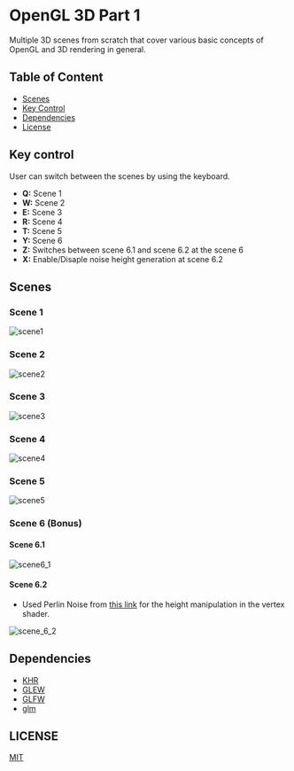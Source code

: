 OpenGL 3D Part 1
=================================
Multiple 3D scenes from scratch that cover various basic concepts of OpenGL and 3D rendering in general.

## Table of Content
* [Scenes](#scenes)
* [Key Control](#key-control)
* [Dependencies](#dependencies)
* [License](#license)

## Key control
User can switch between the scenes by using the keyboard.

* **Q:** Scene 1
* **W:** Scene 2
* **E:** Scene 3
* **R:** Scene 4
* **T:** Scene 5
* **Y:** Scene 6
* **Z:** Switches between scene 6.1 and scene 6.2 at the scene 6
* **X:** Enable/Disaple noise height generation at scene 6.2


## Scenes



### Scene 1

![scene1](https://user-images.githubusercontent.com/37274614/104497805-f457c380-55eb-11eb-9c4d-84771b6668ef.gif)
### Scene 2
![scene2](https://user-images.githubusercontent.com/37274614/104498845-49e0a000-55ed-11eb-91d0-ea9c78044663.gif)
### Scene 3
![scene3](https://user-images.githubusercontent.com/37274614/104498952-6e3c7c80-55ed-11eb-8fab-1536eb87f3c3.gif)
### Scene 4
![scene4](https://user-images.githubusercontent.com/37274614/104499067-96c47680-55ed-11eb-89b0-a1010654043d.gif)
### Scene 5
![scene5](https://user-images.githubusercontent.com/37274614/104499181-be1b4380-55ed-11eb-97b8-44f2c3589441.gif)
### Scene 6 (Bonus)
#### Scene 6.1
![scene6_1](https://user-images.githubusercontent.com/37274614/104499266-e7d46a80-55ed-11eb-8fb7-e0c923388e10.gif)
#### Scene 6.2
- Used Perlin Noise from [this link](https://gist.github.com/patriciogonzalezvivo/670c22f3966e662d2f83#file-glsl-noise-md) for the height manipulation in the vertex shader.

![scene_6_2](https://user-images.githubusercontent.com/37274614/104499422-236f3480-55ee-11eb-92df-1e8115cdd0f6.gif)

## Dependencies
* [KHR](https://www.khronos.org/registry/EGL/api/KHR/khrplatform.h)
* [GLEW](http://glew.sourceforge.net/)
* [GLFW](https://github.com/glfw/glfw)
* [glm](https://github.com/g-truc/glm)

## LICENSE
[MIT](../LICENSE)

